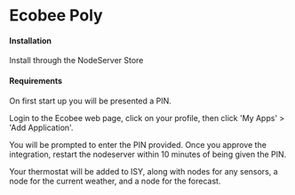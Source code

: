 # Ecobee Poly

#### Installation

Install through the NodeServer Store

#### Requirements

On first start up you will be presented a PIN.

Login to the Ecobee web page, click on your profile, then 
click 'My Apps' > 'Add Application'. 

You will be prompted to enter the PIN provided. Once you approve
the integration, restart the nodeserver within 10 minutes of 
being given the PIN. 

Your thermostat will be added to ISY, along with nodes for any sensors,
a node for the current weather, and a node for the forecast. 
